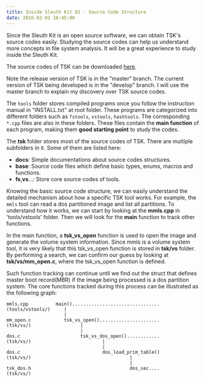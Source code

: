 ```yaml
---
title: Inside Sleuth Kit 01 - Source Code Structure
date: 2016-02-02 16:45:00
---
```


Since the Sleuth Kit is an open source software, we can obtain TSK's source 
codes easily. Studying the source codes can help us understand more concepts
in file system analysis. It will be a great experience to study inside the Sleuth Kit.

The source codes of TSK can be downloaded [here](https://github.com/sleuthkit/sleuthkit).

Note the release version of TSK is in the "master" branch.
The current version of TSK being developed is in the "develop" branch.
I will use the master branch to explain my discovery over TSK source codes.

The `tools` folder stores compiled programs once you follow the instruction manual
in "INSTALL.txt" at root folder. These programs are categorized into different folders
such as `fstools`, `vstools`, `hashtools`. The corresponding `*.cpp` files are also
in these folders. These files contain the **main function** of each program, making
them **good starting point** to study the codes.
<!--excerpt-->

The **tsk** folder stores most of the source codes of TSK. There are multiple subfolders
in it. Some of them are listed here:

* **docs**: Simple documentations about source codes structures.
* **base**: Source code files which define basic types, enums, macros and functions.
* **fs**,**vs**...: Store core source codes of tools.

Knowing the basic source code structure, we can easily understand the detailed
mechanism about how a specific TSK tool works. For example, the `mmls` tool can
read a dos partitioned image and list all partitions. To understand how it works,
we can start by looking at the **mmls.cpp** in 'tools/vstools' folder. Then we will
look for the **main** function to track other functions.

In the main function, a **tsk_vs_open** function is used to open the image and generate
the volume system information. Since mmls is a volume system tool, it is very likely
that this tsk_vs_open function is stored in **tsk/vs** folder. By performing a search,
we can confirm our guess by looking at **tsk/vs/mm_open.c**, where the tsk_vs_open
function is defined.

Such function tracking can continue until we find out the struct that defines master
boot record(MBR) if the image being processed is a dos partition system.
The core functions tracked during this process can be illustrated
as the following graph:

```nohighlight
mmls.cpp          main()................................
(tools/vstools/)     |
                     |
mm_open.c            tsk_vs_open()......................
(tsk/vs/)                  |
                           |
dos.c                      tsk_vs_dos_open()............
(tsk/vs/)                          |
                                   |
dos.c                              dos_load_prim_table()
(tsk/vs/)                                    |
                                             |
tsk_dos.h                                    dos_sec....
(tsk/vs/)
```
